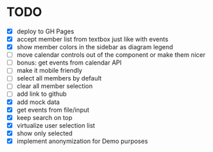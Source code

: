 # TODO

- [x] deploy to GH Pages
- [x] accept member list from textbox just like with events
- [x] show member colors in the sidebar as diagram legend
- [ ] move calendar controls out of the component or make them nicer
- [ ] bonus: get events from calendar API
- [ ] make it mobile friendly
- [ ] select all members by default
- [ ] clear all member selection
- [ ] add link to github
- [x] add mock data
- [x] get events from file/input
- [x] keep search on top
- [x] virtualize user selection list
- [x] show only selected
- [x] implement anonymization for Demo purposes
